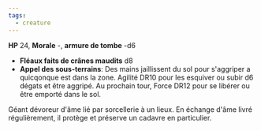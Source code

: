 ```yaml
---
tags:
  - creature
---
```

**HP** 24, **Morale** -, **armure de tombe** -d6
- **Fléaux faits de crânes maudits** d8
- **Appel des sous-terrains**: Des mains jaillissent du sol pour s'aggriper a quicqonque est dans la zone. Agilité DR10 pour les esquiver ou subir d6 dégats et être aggripé. Au prochain tour, Force DR12 pour se libérer ou être emporté dans le sol.

Géant dévoreur d'âme lié par sorcellerie à un lieux. En échange d'âme livré régulièrement, il protège et préserve un cadavre en particulier.
